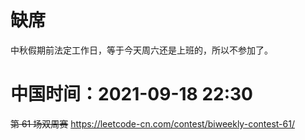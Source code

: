 
# 缺席

中秋假期前法定工作日，等于今天周六还是上班的，所以不参加了。

# 中国时间：2021-09-18 22:30

~~第 61 场双周赛~~ https://leetcode-cn.com/contest/biweekly-contest-61/
